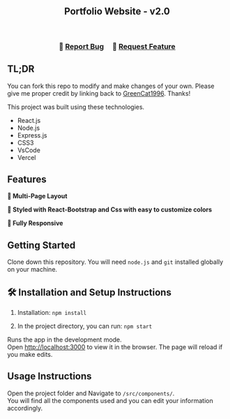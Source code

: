 <h2 align="center">
  Portfolio Website - v2.0<br/>  
</h2>

<br/>


<h3 align="center">
    🔹
    <a href="https://github.com/GreenCat1996/My-new-Portfolio/issues">Report Bug</a> &nbsp; &nbsp;
    🔹
    <a href="https://github.com/GreenCat1996/My-new-Portfolio/issues">Request Feature</a>
</h3>

## TL;DR   

You can fork this repo to modify and make changes of your own. Please give me proper credit by linking back to [GreenCat1996](https://github.com/GreenCat1996/My-new-Portfolio). Thanks!


This project was built using these technologies.

- React.js
- Node.js
- Express.js
- CSS3
- VsCode
- Vercel

## Features

**📖 Multi-Page Layout**

**🎨 Styled with React-Bootstrap and Css with easy to customize colors**

**📱 Fully Responsive**

## Getting Started

Clone down this repository. You will need `node.js` and `git` installed globally on your machine.

## 🛠 Installation and Setup Instructions

1. Installation: `npm install`

2. In the project directory, you can run: `npm start`

Runs the app in the development mode.\
Open [http://localhost:3000](http://localhost:3000) to view it in the browser.
The page will reload if you make edits.

## Usage Instructions

Open the project folder and Navigate to `/src/components/`. <br/>
You will find all the components used and you can edit your information accordingly.

